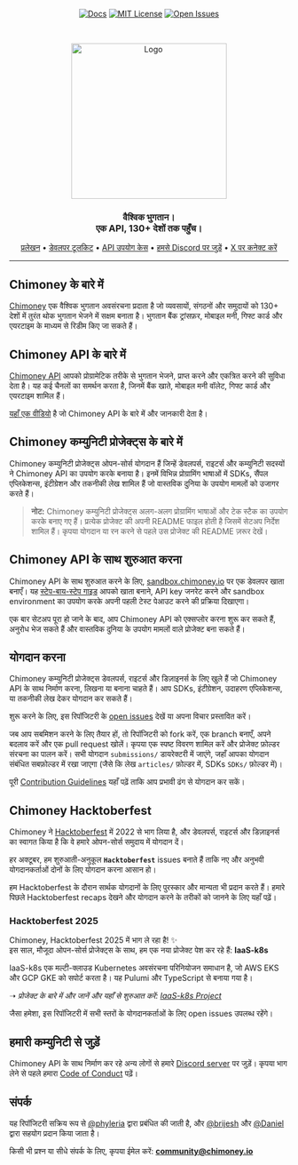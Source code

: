 <div align="center">
  
[![Docs](https://img.shields.io/badge/docs-chimoney.readme.io-blue)](https://chimoney.readme.io/reference/introduction)
[![MIT License](https://img.shields.io/badge/license-MIT-green)](https://github.com/Chimoney/chimoney-community-projects?tab=MIT-1-ov-file)
[![Open Issues](https://img.shields.io/github/issues/Chimoney/chimoney-community-projects)](https://github.com/Chimoney/chimoney-community-projects/issues)

</div>

&nbsp;

<div align="center" id="initial">
  <a href="https://chimoney.io/" target="_blank">
  <picture>
    <img src="https://chimoney.io/assets/icons/chimoney-purple-logo.svg" width="280" alt="Logo"/>
  </picture>
  </a>
</div>

<h3 align="center">
  वैश्विक भुगतान।  
  <br/>
  एक API, 130+ देशों तक पहुँच। <br/>
</h3>

<div align="center">
  
  [प्रलेखन](https://chimoney.readme.io/reference/introduction) • [डेवलपर टूलकिट](https://chimoney.io/toolkit/) • [API उपयोग केस](https://chimoney.io/api-use-cases/) • [हमसे Discord पर जुड़ें](https://discord.gg/TsyKnzT4qV) • [X पर कनेक्ट करें](https://x.com/chimoney_io)
  
</div>

---

## Chimoney के बारे में  

[Chimoney](https://chimoney.io/) एक वैश्विक भुगतान अवसंरचना प्रदाता है जो व्यवसायों, संगठनों और समुदायों को 130+ देशों में तुरंत थोक भुगतान भेजने में सक्षम बनाता है। भुगतान बैंक ट्रांसफ़र, मोबाइल मनी, गिफ्ट कार्ड और एयरटाइम के माध्यम से रिडीम किए जा सकते हैं।  

## Chimoney API के बारे में  

[Chimoney API](https://chimoney.readme.io/reference/introduction) आपको प्रोग्रामेटिक तरीके से भुगतान भेजने, प्राप्त करने और एकत्रित करने की सुविधा देता है। यह कई चैनलों का समर्थन करता है, जिनमें बैंक खाते, मोबाइल मनी वॉलेट, गिफ्ट कार्ड और एयरटाइम शामिल हैं।  

[यहाँ एक वीडियो](https://www.youtube.com/watch?v=VItvZbPH9cU&t=4s) है जो Chimoney API के बारे में और जानकारी देता है।  

## Chimoney कम्युनिटी प्रोजेक्ट्स के बारे में  

Chimoney कम्युनिटी प्रोजेक्ट्स ओपन-सोर्स योगदान हैं जिन्हें डेवलपर्स, राइटर्स और कम्युनिटी सदस्यों ने Chimoney API का उपयोग करके बनाया है। इनमें विभिन्न प्रोग्रामिंग भाषाओं में SDKs, सैंपल एप्लिकेशन्स, इंटीग्रेशन और तकनीकी लेख शामिल हैं जो वास्तविक दुनिया के उपयोग मामलों को उजागर करते हैं।  

> **नोट:** Chimoney कम्युनिटी प्रोजेक्ट्स अलग-अलग प्रोग्रामिंग भाषाओं और टेक स्टैक का उपयोग करके बनाए गए हैं। प्रत्येक प्रोजेक्ट की अपनी README फाइल होती है जिसमें सेटअप निर्देश शामिल हैं। कृपया योगदान या रन करने से पहले उस प्रोजेक्ट की README ज़रूर देखें।  

## Chimoney API के साथ शुरुआत करना  

Chimoney API के साथ शुरुआत करने के लिए, [sandbox.chimoney.io](https://sandbox.chimoney.io) पर एक डेवलपर खाता बनाएँ। यह [स्टेप-बाय-स्टेप गाइड](https://www.loom.com/share/436303eb69c44f0d9757ea0c655bed89?sid=b6a0f661-721c-4731-9873-ae6f2d25780) आपको खाता बनाने, API key जनरेट करने और sandbox environment का उपयोग करके अपनी पहली टेस्ट पेआउट करने की प्रक्रिया दिखाएगा।  

एक बार सेटअप पूरा हो जाने के बाद, आप Chimoney API को एक्सप्लोर करना शुरू कर सकते हैं, अनुरोध भेज सकते हैं और वास्तविक दुनिया के उपयोग मामलों वाले प्रोजेक्ट बना सकते हैं।  

## योगदान करना  

Chimoney कम्युनिटी प्रोजेक्ट्स डेवलपर्स, राइटर्स और डिज़ाइनर्स के लिए खुले हैं जो Chimoney API के साथ निर्माण करना, लिखना या बनाना चाहते हैं। आप SDKs, इंटीग्रेशन, उदाहरण एप्लिकेशन्स, या तकनीकी लेख देकर योगदान कर सकते हैं।  

शुरू करने के लिए, इस रिपॉजिटरी के [open issues](https://github.com/Chimoney/chimoney-community-projects/issues) देखें या अपना विचार प्रस्तावित करें।  

जब आप सबमिशन करने के लिए तैयार हों, तो रिपॉजिटरी को fork करें, एक branch बनाएँ, अपने बदलाव करें और एक pull request खोलें। कृपया एक स्पष्ट विवरण शामिल करें और प्रोजेक्ट फ़ोल्डर संरचना का पालन करें। सभी योगदान `submissions/` डायरेक्टरी में जाएंगे, जहाँ आपका योगदान संबंधित सबफ़ोल्डर में रखा जाएगा (जैसे कि लेख `articles/` फ़ोल्डर में, SDKs `SDKs/` फ़ोल्डर में)।  

पूरी [Contribution Guidelines](/CONTRIBUTING.md) यहाँ पढ़ें ताकि आप प्रभावी ढंग से योगदान कर सकें।  

## Chimoney Hacktoberfest  

Chimoney ने [Hacktoberfest](https://hacktoberfest.com/) में 2022 से भाग लिया है, और डेवलपर्स, राइटर्स और डिज़ाइनर्स का स्वागत किया है कि वे हमारे ओपन-सोर्स समुदाय में योगदान दें।  

हर अक्टूबर, हम शुरुआती-अनुकूल **`Hacktoberfest`** issues बनाते हैं ताकि नए और अनुभवी योगदानकर्ताओं दोनों के लिए योगदान करना आसान हो।  

हम Hacktoberfest के दौरान सार्थक योगदानों के लिए पुरस्कार और मान्यता भी प्रदान करते हैं। हमारे पिछले Hacktoberfest recaps देखने और योगदान करने के तरीकों को जानने के लिए यहाँ पढ़ें।  

### Hacktoberfest 2025  

Chimoney, Hacktoberfest 2025 में भाग ले रहा है! ✨  
इस साल, मौजूदा ओपन-सोर्स प्रोजेक्ट्स के साथ, हम एक नया प्रोजेक्ट पेश कर रहे हैं: **IaaS-k8s**  

IaaS-k8s एक मल्टी-क्लाउड Kubernetes अवसंरचना परिनियोजन समाधान है, जो AWS EKS और GCP GKE को सपोर्ट करता है। यह Pulumi और TypeScript से बनाया गया है।  

➝ _प्रोजेक्ट के बारे में और जानें और यहाँ से शुरुआत करें:_ [_IaaS-k8s Project_](https://github.com/Chimoney/Iaas)  

जैसा हमेशा, इस रिपॉजिटरी में सभी स्तरों के योगदानकर्ताओं के लिए open issues उपलब्ध रहेंगे।  

## हमारी कम्युनिटी से जुड़ें  

Chimoney API के साथ निर्माण कर रहे अन्य लोगों से हमारे [Discord server](https://discord.gg/TsyKnzT4qV) पर जुड़ें। कृपया भाग लेने से पहले हमारा [Code of Conduct](https://github.com/Chimoney/chimoney-community-projects/blob/main/CODE_OF_CONDUCT.md) पढ़ें।  

## संपर्क  

यह रिपॉजिटरी सक्रिय रूप से [@phyleria](https://github.com/phyleria) द्वारा प्रबंधित की जाती है, और [@brijesh](https://github.com/brijeshthummar02) और [@Daniel](https://github.com/Danbaba1) द्वारा सहयोग प्रदान किया जाता है।  

किसी भी प्रश्न या सीधे संपर्क के लिए, कृपया ईमेल करें: **community@chimoney.io**  
